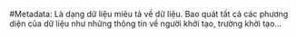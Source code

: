 #Metadata:
Là dạng dữ liệu miêu tả về dữ liệu. Bao quát tất cả các phương diện của dữ liệu như những thông tin về người khởi tạo, trường khởi tạo...